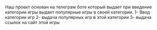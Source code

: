 Наш проект основан на телеграм боте который выдает при введение категории игры выдает популярные игры в своей категории. 
1- Ввод категории игр 
2- выдача популярных игр в этой категории
3- выдача ссылок на сайт этой игры
